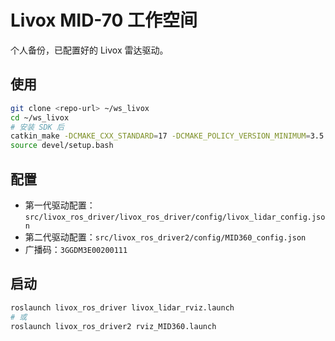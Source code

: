 # Livox MID-70 工作空间

个人备份，已配置好的 Livox 雷达驱动。

## 使用
```bash
git clone <repo-url> ~/ws_livox
cd ~/ws_livox
# 安装 SDK 后
catkin_make -DCMAKE_CXX_STANDARD=17 -DCMAKE_POLICY_VERSION_MINIMUM=3.5 -DROS_EDITION=ROS1
source devel/setup.bash
```

## 配置

- 第一代驱动配置：`src/livox_ros_driver/livox_ros_driver/config/livox_lidar_config.json`
- 第二代驱动配置：`src/livox_ros_driver2/config/MID360_config.json`
- 广播码：`3GGDM3E00200111`

## 启动
```bash
roslaunch livox_ros_driver livox_lidar_rviz.launch
# 或
roslaunch livox_ros_driver2 rviz_MID360.launch
```
